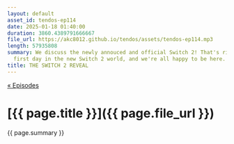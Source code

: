 ```yaml
---
layout: default
asset_id: tendos-ep114
date: 2025-01-18 01:40:00
duration: 3860.4389791666667
file_url: https://akc8012.github.io/tendos/assets/tendos-ep114.mp3
length: 57935808
summary: We discuss the newly annouced and official Switch 2! That's right, it's our
  first day in the new Switch 2 world, and we're all happy to be here.
title: THE SWITCH 2 REVEAL
---
```

[« Episodes](/tendos/episodes)

# [{{ page.title }}]({{ page.file_url }})
{{ page.summary }}
